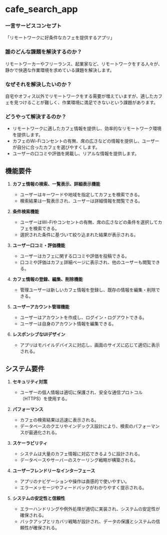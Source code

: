 # cafe_search_app

### 一言サービスコンセプト

「リモートワークに好条件なカフェを提供するアプリ」

### 誰のどんな課題を解決するのか？

リモートワーカーやフリーランス、起業家など、リモートワークをする人々が、静かで快適な作業環境を求めている課題を解決します。

### なぜそれを解決したいのか？

自宅やオフィス以外でリモートワークをする需要が増えていますが、適したカフェを見つけることが難しく、作業環境に満足できないという課題があります。

### どうやって解決するのか？

- リモートワークに適したカフェ情報を提供し、効率的なリモートワーク環境を提供します。
- カフェのWi-Fiコンセントの有無、席の広さなどの情報を提供し、ユーザーが自分に合ったカフェを選びやすくします。
- ユーザーの口コミや評価を掲載し、リアルな情報を提供します。

## 機能要件

1. **カフェ情報の検索、一覧表示、詳細表示機能**
   - ユーザーはキーワードや地域を指定してカフェを検索できる。
   - 検索結果は一覧表示され、ユーザーは詳細情報を閲覧できる。

2. **条件検索機能**
   - ユーザーはWi-Fiやコンセントの有無、席の広さなどの条件を選択してカフェを検索できる。
   - 選択された条件に基づいて絞り込まれた結果が表示される。

3. **ユーザー口コミ・評価機能**
   - ユーザーはカフェに関する口コミや評価を投稿できる。
   - 口コミや評価はカフェ詳細ページに表示され、他のユーザーも閲覧できる。

4. **カフェ情報の登録、編集、削除機能**
   - 管理ユーザーは新しいカフェ情報を登録し、既存の情報を編集・削除できる。

5. **ユーザーアカウント管理機能**
   - ユーザーはアカウントを作成し、ログイン・ログアウトできる。
   - ユーザーは自身のアカウント情報を編集できる。

6. **レスポンシブなUIデザイン**
   - アプリはモバイルデバイスに対応し、画面のサイズに応じて適切に表示される。

## システム要件

1. **セキュリティ対策**
   - ユーザーの個人情報は適切に保護され、安全な通信プロトコル（HTTPS）を使用する。

2. **パフォーマンス**
   - カフェの検索結果は迅速に表示される。
   - データベースのクエリやインデックス設計により、検索のパフォーマンスが最適化される。

3. **スケーラビリティ**
   - システムは大量のカフェ情報に対応できるように設計される。
   - データベースやサーバーのスケーリング戦略が構築される。

4. **ユーザーフレンドリーなインターフェース**
   - アプリのナビゲーションや操作は直感的で使いやすい。
   - エラーメッセージやフィードバックがわかりやすく提示される。

5. **システムの安定性と信頼性**
   - エラーハンドリングや例外処理が適切に実装され、システムの安定性が確保される。
   - バックアップとリカバリ戦略が設計され、データの保護とシステムの信頼性が確保される。
